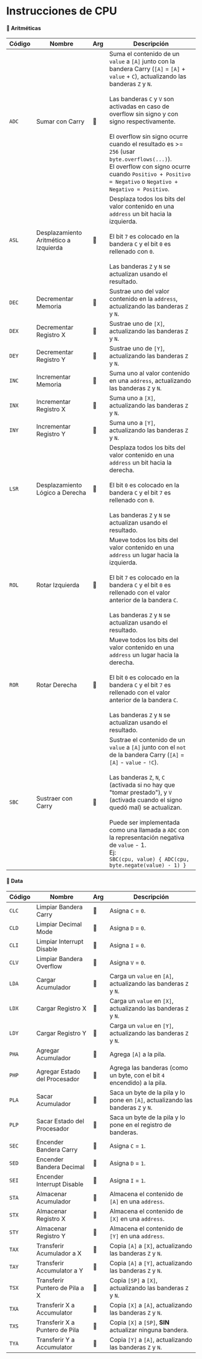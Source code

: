 # Instrucciones de CPU

#### 🔢 Aritméticas

| Código | Nombre                                | Arg | Descripción                                                                                                                                                                                                                                                                                                                                                                                                                                                   |
| ------ | ------------------------------------- | --- | ------------------------------------------------------------------------------------------------------------------------------------------------------------------------------------------------------------------------------------------------------------------------------------------------------------------------------------------------------------------------------------------------------------------------------------------------------------- |
| `ADC`  | Sumar con Carry                       | 🔢  | Suma el contenido de un `value` a `[A]` junto con la bandera Carry (`[A]` = `[A]` + `value` + `C`), actualizando las banderas `Z` y `N`.<br><br>Las banderas `C` y `V` son activadas en caso de overflow sin signo y con signo respectivamente.<br><br>El overflow sin signo ocurre cuando el resultado es >= `256` (usar `byte.overflows(...)`).<br>El overflow con signo ocurre cuando `Positivo + Positivo = Negativo` o `Negativo + Negativo = Positivo`. |
| `ASL`  | Desplazamiento Aritmético a Izquierda | 🐏  | Desplaza todos los bits del valor contenido en una `address` un bit hacia la izquierda.<br><br>El bit `7` es colocado en la bandera `C` y el bit `0` es rellenado con `0`.<br><br>Las banderas `Z` y `N` se actualizan usando el resultado.                                                                                                                                                                                                                   |
| `DEC`  | Decrementar Memoria                   | 🐏  | Sustrae uno del valor contenido en la `address`, actualizando las banderas `Z` y `N`.                                                                                                                                                                                                                                                                                                                                                                         |
| `DEX`  | Decrementar Registro X                | 🚫  | Sustrae uno de `[X]`, actualizando las banderas `Z` y `N`.                                                                                                                                                                                                                                                                                                                                                                                                    |
| `DEY`  | Decrementar Registro Y                | 🚫  | Sustrae uno de `[Y]`, actualizando las banderas `Z` y `N`.                                                                                                                                                                                                                                                                                                                                                                                                    |
| `INC`  | Incrementar Memoria                   | 🐏  | Suma uno al valor contenido en una `address`, actualizando las banderas `Z` y `N`.                                                                                                                                                                                                                                                                                                                                                                            |
| `INX`  | Incrementar Registro X                | 🚫  | Suma uno a `[X]`, actualizando las banderas `Z` y `N`.                                                                                                                                                                                                                                                                                                                                                                                                        |
| `INY`  | Incrementar Registro Y                | 🚫  | Suma uno a `[Y]`, actualizando las banderas `Z` y `N`.                                                                                                                                                                                                                                                                                                                                                                                                        |
| `LSR`  | Desplazamiento Lógico a Derecha       | 🐏  | Desplaza todos los bits del valor contenido en una `address` un bit hacia la derecha.<br><br>El bit `0` es colocado en la bandera `C` y el bit `7` es rellenado con `0`.<br><br>Las banderas `Z` y `N` se actualizan usando el resultado.                                                                                                                                                                                                                     |
| `ROL`  | Rotar Izquierda                       | 🐏  | Mueve todos los bits del valor contenido en una `address` un lugar hacia la izquierda.<br><br>El bit `7` es colocado en la bandera `C` y el bit `0` es rellenado con el valor anterior de la bandera `C`.<br><br>Las banderas `Z` y `N` se actualizan usando el resultado.                                                                                                                                                                                    |
| `ROR`  | Rotar Derecha                         | 🐏  | Mueve todos los bits del valor contenido en una `address` un lugar hacia la derecha.<br><br>El bit `0` es colocado en la bandera `C` y el bit `7` es rellenado con el valor anterior de la bandera `C`.<br><br>Las banderas `Z` y `N` se actualizan usando el resultado.                                                                                                                                                                                      |
| `SBC`  | Sustraer con Carry                    | 🔢  | Sustrae el contenido de un `value` a `[A]` junto con el `not` de la bandera Carry (`[A]` = `[A]` - `value` - `!C`).<br><br>Las banderas `Z`, `N`, `C` (activada si no hay que "tomar prestado"), y `V` (activada cuando el signo quedó mal) se actualizan.<br><br>Puede ser implementada como una llamada a `ADC` con la representación negativa de `value` - 1.<br>Ej:<br>`SBC(cpu, value) { ADC(cpu, byte.negate(value) - 1) }`                             |

#### 🐏 Data

| Código | Nombre                         | Arg | Descripción                                                                      |
| ------ | ------------------------------ | --- | -------------------------------------------------------------------------------- |
| `CLC`  | Limpiar Bandera Carry          | 🚫  | Asigna `C` = `0`.                                                                |
| `CLD`  | Limpiar Decimal Mode           | 🚫  | Asigna `D` = `0`.                                                                |
| `CLI`  | Limpiar Interrupt Disable      | 🚫  | Asigna `I` = `0`.                                                                |
| `CLV`  | Limpiar Bandera Overflow       | 🚫  | Asigna `V` = `0`.                                                                |
| `LDA`  | Cargar Acumulador              | 🔢  | Carga un `value` en `[A]`, actualizando las banderas `Z` y `N`.                  |
| `LDX`  | Cargar Registro X              | 🔢  | Carga un `value` en `[X]`, actualizando las banderas `Z` y `N`.                  |
| `LDY`  | Cargar Registro Y              | 🔢  | Carga un `value` en `[Y]`, actualizando las banderas `Z` y `N`.                  |
| `PHA`  | Agregar Acumulador             | 🚫  | Agrega `[A]` a la pila.                                                          |
| `PHP`  | Agregar Estado del Procesador  | 🚫  | Agrega las banderas (como un byte, con el bit `4` encendido) a la pila.          |
| `PLA`  | Sacar Acumulador               | 🚫  | Saca un byte de la pila y lo pone en `[A]`, actualizando las banderas `Z` y `N`. |
| `PLP`  | Sacar Estado del Procesador    | 🚫  | Saca un byte de la pila y lo pone en el registro de banderas.                    |
| `SEC`  | Encender Bandera Carry         | 🚫  | Asigna `C` = `1`.                                                                |
| `SED`  | Encender Bandera Decimal       | 🚫  | Asigna `D` = `1`.                                                                |
| `SEI`  | Encender Interrupt Disable     | 🚫  | Asigna `I` = `1`.                                                                |
| `STA`  | Almacenar Acumulador           | 🐏  | Almacena el contenido de `[A]` en una `address`.                                 |
| `STX`  | Almacenar Registro X           | 🐏  | Almacena el contenido de `[X]` en una `address`.                                 |
| `STY`  | Almacenar Registro Y           | 🐏  | Almacena el contenido de `[Y]` en una `address`.                                 |
| `TAX`  | Transferir Acumulador a X      | 🚫  | Copia `[A]` a `[X]`, actualizando las banderas `Z` y `N`.                        |
| `TAY`  | Transferir Accumulator a Y     | 🚫  | Copia `[A]` a `[Y]`, actualizando las banderas `Z` y `N`.                        |
| `TSX`  | Transferir Puntero de Pila a X | 🚫  | Copia `[SP]` a `[X]`, actualizando las banderas `Z` y `N`.                       |
| `TXA`  | Transferir X a Accumulator     | 🚫  | Copia `[X]` a `[A]`, actualizando las banderas `Z` y `N`.                        |
| `TXS`  | Transferir X a Puntero de Pila | 🚫  | Copia `[X]` a `[SP]`, **SIN** actualizar ninguna bandera.                        |
| `TYA`  | Transferir Y a Accumulator     | 🚫  | Copia `[Y]` a `[A]`, actualizando las banderas `Z` y `N`.                        |
